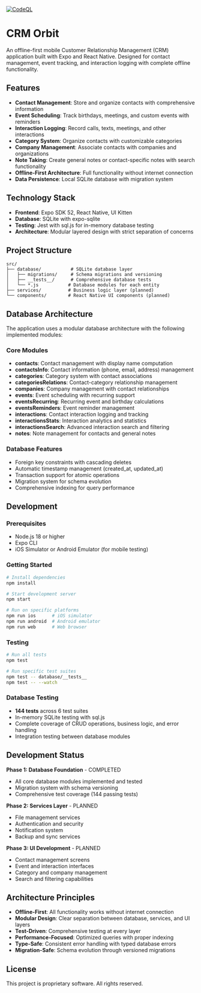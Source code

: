 [![CodeQL](https://github.com/Masked-Kunsiquat/crm-orbit2/actions/workflows/github-code-scanning/codeql/badge.svg?branch=master)](https://github.com/Masked-Kunsiquat/crm-orbit2/actions/workflows/github-code-scanning/codeql)

# CRM Orbit

An offline-first mobile Customer Relationship Management (CRM) application built with Expo and React Native. Designed for contact management, event tracking, and interaction logging with complete offline functionality.

## Features

- **Contact Management**: Store and organize contacts with comprehensive information
- **Event Scheduling**: Track birthdays, meetings, and custom events with reminders
- **Interaction Logging**: Record calls, texts, meetings, and other interactions
- **Category System**: Organize contacts with customizable categories
- **Company Management**: Associate contacts with companies and organizations
- **Note Taking**: Create general notes or contact-specific notes with search functionality
- **Offline-First Architecture**: Full functionality without internet connection
- **Data Persistence**: Local SQLite database with migration system

## Technology Stack

- **Frontend**: Expo SDK 52, React Native, UI Kitten
- **Database**: SQLite with expo-sqlite
- **Testing**: Jest with sql.js for in-memory database testing
- **Architecture**: Modular layered design with strict separation of concerns

## Project Structure

```
src/
├── database/           # SQLite database layer
│   ├── migrations/     # Schema migrations and versioning
│   ├── __tests__/      # Comprehensive database tests
│   └── *.js           # Database modules for each entity
├── services/          # Business logic layer (planned)
└── components/        # React Native UI components (planned)
```

## Database Architecture

The application uses a modular database architecture with the following implemented modules:

### Core Modules
- **contacts**: Contact management with display name computation
- **contactsInfo**: Contact information (phone, email, address) management
- **categories**: Category system with contact associations
- **categoriesRelations**: Contact-category relationship management
- **companies**: Company management with contact relationships
- **events**: Event scheduling with recurring support
- **eventsRecurring**: Recurring event and birthday calculations
- **eventsReminders**: Event reminder management
- **interactions**: Contact interaction logging and tracking
- **interactionsStats**: Interaction analytics and statistics
- **interactionsSearch**: Advanced interaction search and filtering
- **notes**: Note management for contacts and general notes

### Database Features
- Foreign key constraints with cascading deletes
- Automatic timestamp management (created_at, updated_at)
- Transaction support for atomic operations
- Migration system for schema evolution
- Comprehensive indexing for query performance

## Development

### Prerequisites
- Node.js 18 or higher
- Expo CLI
- iOS Simulator or Android Emulator (for mobile testing)

### Getting Started

```bash
# Install dependencies
npm install

# Start development server
npm start

# Run on specific platforms
npm run ios      # iOS simulator
npm run android  # Android emulator
npm run web      # Web browser
```

### Testing

```bash
# Run all tests
npm test

# Run specific test suites
npm test -- database/__tests__
npm test -- --watch
```

### Database Testing
- **144 tests** across 6 test suites
- In-memory SQLite testing with sql.js
- Complete coverage of CRUD operations, business logic, and error handling
- Integration testing between database modules

## Development Status

**Phase 1: Database Foundation** - COMPLETED
- All core database modules implemented and tested
- Migration system with schema versioning
- Comprehensive test coverage (144 passing tests)

**Phase 2: Services Layer** - PLANNED
- File management services
- Authentication and security
- Notification system
- Backup and sync services

**Phase 3: UI Development** - PLANNED
- Contact management screens
- Event and interaction interfaces
- Category and company management
- Search and filtering capabilities

## Architecture Principles

- **Offline-First**: All functionality works without internet connection
- **Modular Design**: Clear separation between database, services, and UI layers
- **Test-Driven**: Comprehensive testing at every layer
- **Performance-Focused**: Optimized queries with proper indexing
- **Type-Safe**: Consistent error handling with typed database errors
- **Migration-Safe**: Schema evolution through versioned migrations

## License

This project is proprietary software. All rights reserved.